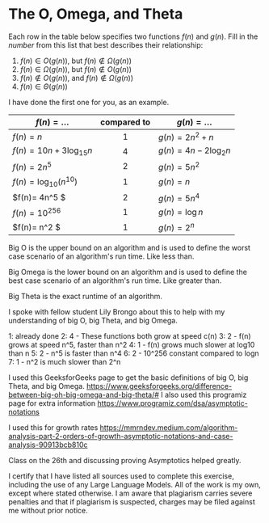 # The O, Omega, and Theta

Each row in the table below specifies two functions $f(n)$ and $g(n)$.
Fill in the *number* from this list that best describes their relationship:

1. $f(n)\in O(g(n))$, but $f(n)\not \in \Omega(g(n))$
1. $f(n)\in \Omega(g(n))$, but $f(n)\not \in O(g(n))$
1. $f(n)\not\in O(g(n))$, and $f(n)\not \in \Omega(g(n))$
1. $f(n)\in \Theta (g(n))$

I have done the first one for you, as an example.

| $f(n)=\ldots$              | compared to | $g(n)=\ldots$          |
|----------------------------|:-----------:|------------------------|
| $f(n)=n$                   | 1           | $g(n)=2n^2 + n$        |
| $f(n)= 10n + 3\log_{15} n$ | 4           | $g(n)= 4n - 2\log_2 n$ |
| $f(n) = 2n^5$              | 2           | $g(n) = 5n^2$          |
| $f(n)=\log_{10} \left(n^{10}\right)$ | 1 | $g(n)=n$ |
| $f(n)= 4n^5 $ | 2 | $g(n)= 5n^4$ |
| $f(n) = 10^{256}$ | 1 | $g(n) = \log n$ |
| $f(n)= n^2 $ | 1 | $g(n)= 2^n$ |



Big O is the upper bound on an algorithm and is used to define the worst case scenario of an algorithm's run time. Like less than.

Big Omega is the lower bound on an algorithm and is used to define the best case scenario of an algorithm's run time. Like greater than.

Big Theta is the exact runtime of an algorithm.

I spoke with fellow student Lily Brongo about this to help with my understanding of big O, big Theta, and big Omega.

1: already done 2: 4 - These functions both grow at speed c(n) 3: 2 - f(n) grows at speed n^5, faster than n^2 4: 1 - f(n) grows much slower at log10 than n 5: 2 - n^5 is faster than n^4 6: 2 - 10^256 constant compared to logn 7: 1 - n^2 is much slower than 2^n

I used this GeeksforGeeks page to get the basic definitions of big O, big Theta, and big Omega. https://www.geeksforgeeks.org/difference-between-big-oh-big-omega-and-big-theta/#
I also used this programiz page for extra information https://www.programiz.com/dsa/asymptotic-notations 

I used this for growth rates https://mmrndev.medium.com/algorithm-analysis-part-2-orders-of-growth-asymptotic-notations-and-case-analysis-90913bcb810c

Class on the 26th and discussing proving Asymptotics helped greatly.

I certify that I have listed all sources used to complete this exercise, including the use of any Large Language Models. All of the work is my own, except where stated otherwise. I am aware that plagiarism carries severe penalties and that if plagiarism is suspected, charges may be filed against me without prior notice.
